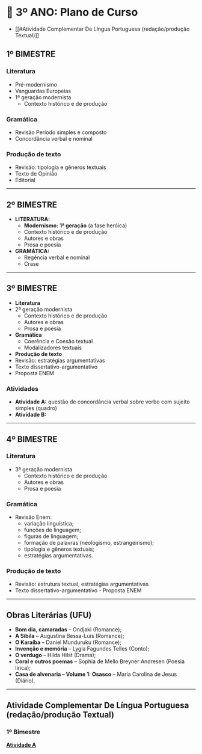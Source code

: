 # 📕 3º ANO: Plano de Curso

- [[#Atividade Complementar De Língua Portuguesa (redação/produção Textual)]]

## 1º BIMESTRE

### Literatura
- Pré-modernismo
- Vanguardas Europeias
- 1ª geração modernista
	- Contexto histórico e de produção

### Gramática
- Revisão Período simples e composto
- Concordância verbal e nominal

### Produção de texto
- Revisão: tipologia e gêneros textuais
- Texto de Opinião
- Editorial

---

## 2º BIMESTRE

- **LITERATURA:**
	- **Modernismo: 1ª geração** (a fase heróica)
	- Contexto histórico e de produção
	- Autores e obras
	- Prosa e poesia
- **GRAMÁTICA:**
	- Regência verbal e nominal
	- Crase

---

## 3º BIMESTRE
- **Literatura**
- 2ª geração modernista
	- Contexto histórico e de produção
	- Autores e obras
	- Prosa e poesia
- **Gramática**
	- Coerência e Coesão textual
	- Modalizadores textuais
- **Produção de texto**
- Revisão: estratégias argumentativas
- Texto dissertativo-argumentativo
- Proposta ENEM

### Atividades
- **Atividade A:** questão de concordância verbal sobre verbo com sujeito simples (quadro)
- **Atividade B:**

---

## 4º BIMESTRE

### Literatura
- 3ª geração modernista
	- Contexto histórico e de produção
	- Autores e obras
	- Prosa e poesia

### Gramática
- Revisão Enem:
	- variação linguística;
	- funções de linguagem;
	- figuras de linguagem;
	- formação de palavras (neologismo, estrangeirismo);
	- tipologia e gêneros textuais;
	- estratégias argumentativas.

### Produção de texto
- Revisão: estrutura textual, estratégias argumentativas
- Texto dissertativo-argumentativo - Proposta ENEM

--- 

##  Obras Literárias (UFU)
- **Bom dia, camaradas** – Ondjaki (Romance);
- **A Sibila** – Augustina Bessa-Luís (Romance);
- **O Karaíba** – Daniel Munduruku (Romance);
- **Invenção e memória** – Lygia Fagundes Telles (Conto);
- **O verdugo** – Hilda Hilst (Drama);
- **Coral e outros poemas** – Sophia de Mello Breyner Andresen (Poesia lírica);
- **Casa de alvenaria – Volume 1: Osasco** – Maria Carolina de Jesus (Diário).

---

## Atividade Complementar De Língua Portuguesa (redação/produção Textual)

### 1º Bimestre

**[Atividade A](https://docs.google.com/forms/d/e/1FAIpQLSdMawhZaV4qLI_xFsevdqSFo1Kt7dXFDblq34YnVUiC1sDmEw/viewform?usp=dialog)**